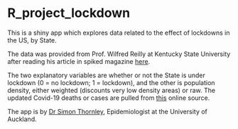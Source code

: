 # R_project_lockdown

This is a shiny app which explores data related to the effect of lockdowns in the US, by State. 

The data was provided from Prof. Wilfred Reilly at Kentucky State University after reading his article
in spiked magazine [here](https://www.spiked-online.com/2020/04/22/there-is-no-empirical-evidence-for-these-lockdowns/).

The two explanatory variables are whether or not the State is under lockdown (0 = no lockdown; 1 = lockdown), and the other is population density,
either weighted (discounts very low density areas) or raw. The updated Covid-19 deaths or cases are pulled from [this](https://covidtracking.com/api/v1/states/current.csv) online source.

The app is by [Dr Simon Thornley](https://unidirectory.auckland.ac.nz/profile/s-thornley), Epidemiologist at the University of Auckland.




